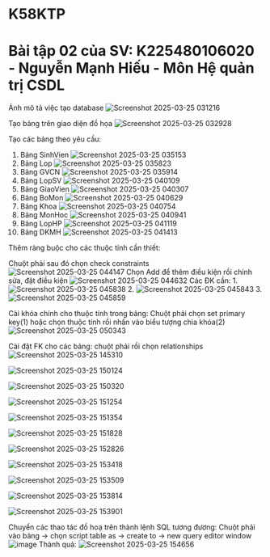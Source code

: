# K58KTP
# Bài tập 02 của SV: K225480106020 - Nguyễn Mạnh Hiếu - Môn Hệ quản trị CSDL
Ảnh mô tả việc tạo database
![Screenshot 2025-03-25 031216](https://github.com/user-attachments/assets/815ed70f-7c2f-4bc7-bb47-bdd07f3a025e)

Tạo bảng trên giao diện đồ họa
![Screenshot 2025-03-25 032928](https://github.com/user-attachments/assets/2fb3383a-adb5-4388-af45-77738c88b78b)

Tạo các bảng theo yêu cầu:
1. Bảng SinhVien
![Screenshot 2025-03-25 035153](https://github.com/user-attachments/assets/42e21380-3f23-485f-bfc0-5520667ae462)
2. Bảng Lop
![Screenshot 2025-03-25 035823](https://github.com/user-attachments/assets/526b9365-3494-4308-bd8c-8e130c19764c)
3. Bảng GVCN
![Screenshot 2025-03-25 035914](https://github.com/user-attachments/assets/9ed204e4-0bbc-4204-85ca-2a72f55cbc8d)
4. Bảng LopSV
![Screenshot 2025-03-25 040109](https://github.com/user-attachments/assets/c1203a1c-b638-4360-8d24-49be118ca6e6)
5. Bảng GiaoVien
![Screenshot 2025-03-25 040307](https://github.com/user-attachments/assets/f3efdde3-8730-422c-ae9e-d61cefa7c84d)
6. Bảng BoMon
![Screenshot 2025-03-25 040629](https://github.com/user-attachments/assets/9a46e246-a83a-49ce-a01d-2d7ef16a0fff)
7. Bảng Khoa
![Screenshot 2025-03-25 040754](https://github.com/user-attachments/assets/08913d09-6fdd-40bb-9b36-83056e1e75c8)
8. Bảng MonHoc
![Screenshot 2025-03-25 040941](https://github.com/user-attachments/assets/9c15d3e9-b0fa-4cc8-a826-cd7b46bce101)
9. Bảng LopHP
![Screenshot 2025-03-25 041119](https://github.com/user-attachments/assets/7c3398ad-0c17-4a64-ad23-6bde4cbea8fd)
10. Bảng DKMH
![Screenshot 2025-03-25 041413](https://github.com/user-attachments/assets/56010edc-a370-41de-9715-75a474243137)

Thêm ràng buộc cho các thuộc tính cần thiết:

Chuột phải sau đó chọn check constraints
![Screenshot 2025-03-25 044147](https://github.com/user-attachments/assets/160ee7b1-239a-4b55-a4f7-2d4ca30fb5b7)
Chọn Add để thêm điều kiện rồi chỉnh sửa, đặt điều kiện
![Screenshot 2025-03-25 044632](https://github.com/user-attachments/assets/2fc8acc0-840e-46ae-8534-bc9de0c0f361)
Các ĐK cần:
1.
![Screenshot 2025-03-25 045838](https://github.com/user-attachments/assets/3af576be-ef3a-40e9-8b2b-dddc2601715b)
2.
![Screenshot 2025-03-25 045843](https://github.com/user-attachments/assets/ea1e6907-9467-4663-a11f-89ba8984e2d2)
3.
![Screenshot 2025-03-25 045859](https://github.com/user-attachments/assets/028a4e38-02f8-40d3-8323-eec7fa9ec336)

Cài khóa chính cho thuộc tính trong bảng: 
Chuột phải chọn set primary key(1) hoặc chọn thuộc tính rồi nhấn vào biểu tượng chìa khóa(2)
![Screenshot 2025-03-25 050343](https://github.com/user-attachments/assets/f4d13aad-f6d8-4275-822b-6b2b39ca83d8)

Cài đặt FK cho các bảng: chuột phải rồi chọn relationships
![Screenshot 2025-03-25 145310](https://github.com/user-attachments/assets/a29f4451-faf9-4cb6-953c-164a8888b43d)

![Screenshot 2025-03-25 150124](https://github.com/user-attachments/assets/17f89019-5e02-4e20-9602-2d75827eec05)

![Screenshot 2025-03-25 150320](https://github.com/user-attachments/assets/f6345b6e-4870-4766-9f25-79f019cba253)

![Screenshot 2025-03-25 151254](https://github.com/user-attachments/assets/0e8946eb-06c8-4974-baee-6da1de281480)

![Screenshot 2025-03-25 151354](https://github.com/user-attachments/assets/0c351c0a-8207-4ba6-babc-3feda4c5eef9)

![Screenshot 2025-03-25 151828](https://github.com/user-attachments/assets/541a14bf-2d91-42da-bee7-061de6609e9d)

![Screenshot 2025-03-25 152826](https://github.com/user-attachments/assets/d33a4a24-15b2-44e6-98b5-60742e4d933d)

![Screenshot 2025-03-25 153418](https://github.com/user-attachments/assets/e89434e7-b7ed-49ae-8613-53ff35025f30)

![Screenshot 2025-03-25 153509](https://github.com/user-attachments/assets/d0e225ee-2176-4a23-92ef-c7bd41c02085)

![Screenshot 2025-03-25 153814](https://github.com/user-attachments/assets/36df3103-be4a-46ac-8b8b-6d04d6f79ff7)

![Screenshot 2025-03-25 153901](https://github.com/user-attachments/assets/15c72ece-828c-4df6-bc3e-8dece3ccaf6c)

Chuyển các thao tác đồ hoạ trên thành lệnh SQL tương đương:
Chuột phải vào bảng -> chọn script table as -> create to -> new query editor window
![image](https://github.com/user-attachments/assets/4111e0e3-80c5-4736-9dfe-708c03fb0ffb)
Thành quả:
![Screenshot 2025-03-25 154656](https://github.com/user-attachments/assets/19a718c3-52c8-4918-b561-3ad0cad75ae3)
